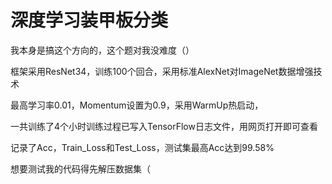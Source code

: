# 深度学习装甲板分类

我本身是搞这个方向的，这个题对我没难度（）

框架采用ResNet34，训练100个回合，采用标准AlexNet对ImageNet数据增强技术

最高学习率0.01，Momentum设置为0.9，采用WarmUp热启动，

一共训练了4个小时训练过程已写入TensorFlow日志文件，用网页打开即可查看

记录了Acc，Train_Loss和Test_Loss，测试集最高Acc达到99.58%

想要测试我的代码得先解压数据集（
